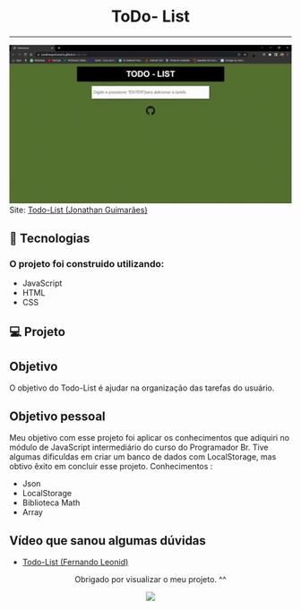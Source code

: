 <h1 align ="center"> ToDo- List</h1>
<hr> 

<img src="https://github.com/JonathanGuimarae3s/todo-list/blob/main/github/gif.gif">
Site: <a href="https://jonathanguimarae3s.github.io/todo-list/">Todo-List (Jonathan Guimarães)</a>


## 🚀 Tecnologias

### O projeto foi construido utilizando:
- JavaScript
- HTML
- CSS


## 💻 Projeto
<h2>Objetivo</h2>
O objetivo do Todo-List é ajudar na organização das tarefas do usuário.
<h2>Objetivo pessoal</h2>
Meu objetivo com esse projeto foi aplicar os conhecimentos que adiquiri no módulo de JavaScript  intermediário do curso do Programador Br. Tive algumas dificuldas em  criar um banco de dados com LocalStorage, mas obtivo êxito em concluir esse projeto.
Conhecimentos :

- Json
- LocalStorage
- Biblioteca Math
- Array

<h2>Vídeo que sanou algumas dúvidas</h2>

- <a href="https://www.youtube.com/watch?app=desktop&v=oGEYs52ZuHY">Todo-List (Fernando Leonid)</a>

<div align = 'center'>
  <p>Obrigado por visualizar o meu projeto. ^^</p>
<img src="https://c.tenor.com/EJ1C6RDW3YoAAAAM/kakashi-bye-bye-anime.gif">
</div>
